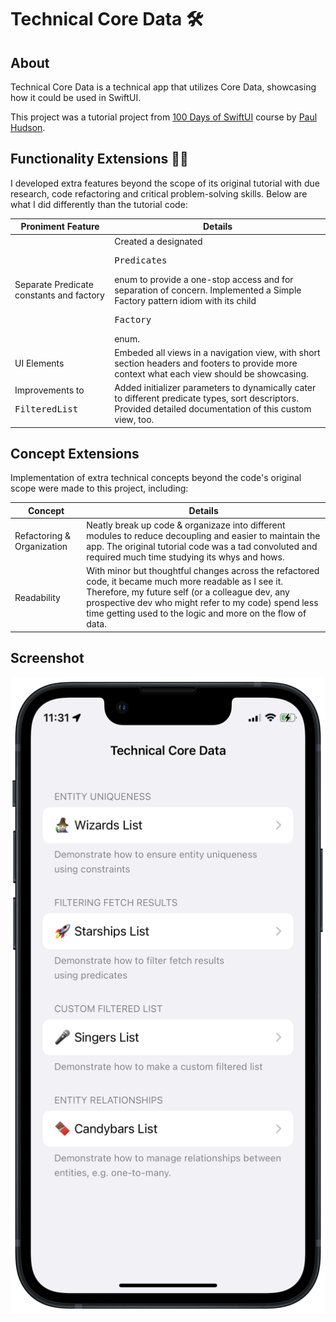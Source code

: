 #  Technical Core Data 🛠

## About
Technical Core Data is a technical app that utilizes Core Data, showcasing how it could be used in SwiftUI.

This project was a tutorial project from [100 Days of SwiftUI](https://www.hackingwithswift.com/100/swiftui) course by [Paul Hudson](https://twitter.com/twostraws).

## Functionality Extensions 👨‍💻
I developed extra features beyond the scope of its original tutorial with due research, code refactoring and critical problem-solving skills. Below are what I did differently than the tutorial code:
<table>
	<thead>
		<tr>
			<th>Proniment Feature</th>
			<th>Details</th>
		</tr>
	</thead>
	<tbody>
		<tr>
			<td>Separate Predicate constants and factory</td>
			<td>Created a designated <pre>Predicates</pre> enum to provide a one-stop access and for separation of concern. Implemented a Simple Factory pattern idiom with its child <pre>Factory</pre> enum.</td>
		</tr>
		<tr>
			<td>UI Elements</td>
			<td>Embeded all views in a navigation view, with short section headers and footers to provide more context what each view should be showcasing.</td>
		</tr>
		<tr>
			<td>Improvements to <pre>FilteredList</pre></td>
			<td>
			Added initializer parameters to dynamically cater to different predicate types, sort descriptors. Provided detailed documentation of this custom view, too.
			</td>
		</tr>
	</tbody>
</table>


## Concept Extensions
Implementation of extra technical concepts beyond the code's original scope were made to this project, including:
<table>
	<thead>
		<tr>
			<th>Concept</th>
			<th>Details</th>
		</tr>
	</thead>
	<tbody>
		<tr>
			<td>Refactoring & Organization</td>
			<td>Neatly break up code & organizaze into different modules to reduce decoupling and easier to maintain the app. The original tutorial code was a tad convoluted and required much time studying its whys and hows.</td>
		</tr>
		<tr>
			<td>Readability</td>
			<td>With minor but thoughtful changes across the refactored code, it became much more readable as I see it. Therefore, my future self (or a colleague dev, any prospective dev who might refer to my code) spend less time getting used to the logic and more on the flow of data.</td>
		</tr>
	</tbody>
</table>

## Screenshot
![screenshot](screenshots/screenshot.png)
